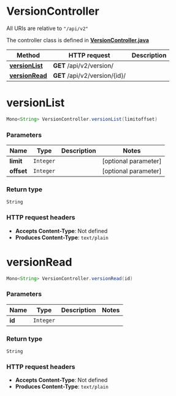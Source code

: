 # VersionController

All URIs are relative to `"/api/v2"`

The controller class is defined in **[VersionController.java](../../src/main/java/org/openapitools/controller/VersionController.java)**

Method | HTTP request | Description
------------- | ------------- | -------------
[**versionList**](#versionList) | **GET** /api/v2/version/ | 
[**versionRead**](#versionRead) | **GET** /api/v2/version/{id}/ | 

<a name="versionList"></a>
# **versionList**
```java
Mono<String> VersionController.versionList(limitoffset)
```



### Parameters
Name | Type | Description  | Notes
------------- | ------------- | ------------- | -------------
**limit** | `Integer` |  | [optional parameter]
**offset** | `Integer` |  | [optional parameter]

### Return type
`String`


### HTTP request headers
 - **Accepts Content-Type**: Not defined
 - **Produces Content-Type**: `text/plain`

<a name="versionRead"></a>
# **versionRead**
```java
Mono<String> VersionController.versionRead(id)
```



### Parameters
Name | Type | Description  | Notes
------------- | ------------- | ------------- | -------------
**id** | `Integer` |  |

### Return type
`String`


### HTTP request headers
 - **Accepts Content-Type**: Not defined
 - **Produces Content-Type**: `text/plain`

